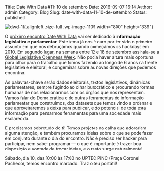 Title: Date With Data #11: 10 de setembro
Date: 2016-09-07 16:14
Author: admin
Category: Blog
Slug: date-with-data-11-10-de-setembro
Status: published

![dwd-11](http://www.transparenciahackday.org/wp-content/uploads/2016/09/dwd-11.png){.alignleft .size-full .wp-image-1109 width="800" height="339"}

O [próximo encontro Date With Data](http://datewithdata.pt) vai ser dedicado à **informação legislativa e parlamentar**. Este tema já nos é caro por ter sido o primeiro assunto em que nos debruçámos quando começámos os hackdays em 2010. Em segundo lugar, na semana entre 12 e 18 de setembro assinala-se a [Global Legislative Openness Week](http://openparlweek.org/). Não podia haver altura mais oportuna para olhar para o trabalho que fomos fazendo ao longo de 6 anos na frente legislativa e eleitoral, e congeminar sobre as novas direções que podemos encontrar.

As palavras-chave serão dados eleitorais, textos legislativos, dinâmicas parlamentares, sempre fugindo ao olhar burocrático e procurando formas humanas de nos relacionarmos com os órgãos que nos representam. Vamos falar do Demo.cratica e de outras ferramentas de informação parlamentar que construímos, dos datasets que temos vindo a ordenar e que aproveitaremos a deixa para publicar, e do potencial de toda esta informação para pensarmos ferramentas para uma sociedade mais esclarecida.

E precisamos sobretudo de ti! Temos projetos na calha que adorariam alguma atenção, e também procuramos ideias sobre o que se pode fazer em conjunto durante o dia do encontro. Não é preciso ser hacker para participar, nem saber programar — o que é importante é trazer boa disposição e vontade de trocar ideias, e o resto surge naturalmente!

Sábado, dia 10, das 10:00 às 17:00 no UPTEC PINC (Praça Coronel Pacheco), temos encontro marcado. Traz o teu portátil!
